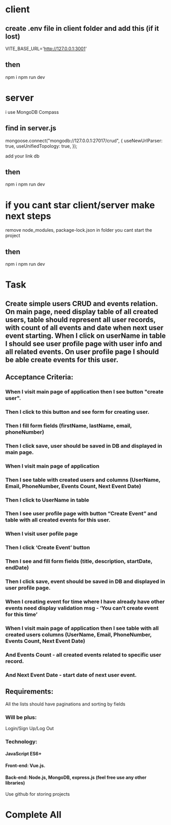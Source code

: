 # client

## create .env file in client folder and add this (if it lost)

VITE_BASE_URL='http://127.0.0.1:3001'

## then 

npm i
npm run dev

######

# server

i use MongoDB Compass

## find in server.js

mongoose.connect("mongodb://127.0.0.1:27017/crud", {
  useNewUrlParser: true,
  useUnifiedTopology: true,
});

add your link db

## then

npm i
npm run dev

# if you cant star client/server make next steps

remove node_modules, package-lock.json in folder you cant start the project

## then 

npm i 
npm run dev

# Task

## Create simple users CRUD and events relation. On main page, need display table of all created users, table should represent all user records, with count of all events and date when next user event starting. When I click on userName in table I should see user profile page with user info and all related events. On user profile page I should be able create events for this user.
## Acceptance Criteria:
### When I visit main page of application then I see button "create user".
### Then I click to this button and see form for creating user.
### Then I fill form fields (firstName, lastName, email, phoneNumber)
### Then I click save, user should be saved in DB and displayed in main page.
### When I visit main page of application
### Then I see table with created users and columns (UserName, Email, PhoneNumber, Events Count, Next Event Date)
### Then I click to UserName in table
### Then I see user profile page with button “Create Event” and table with all created events for this user.
### When I visit user pofile page
### Then I click ‘Create Event’ button
### Then I see and fill form fields (title, description, startDate, endDate)
### Then I click save, event should be saved in DB and displayed in user profile page.
### When I creating event for time where I have already have other events need display validation msg - ‘You can’t create event for this time’
### When I visit main page of application then I see table with all created users columns (UserName, Email, PhoneNumber, Events Count, Next Event Date)
### And Events Count - all created events related to specific user record.
### And Next Event Date - start date of next user event.


## Requirements:
All the lists should have paginations and sorting by fields
### Will be plus:
Login/Sign Up/Log Out
### Technology:
#### JavaScript ES6+
#### Front-end: Vue.js.
#### Back-end: Node.js, MongoDB, express.js (feel free use any other libraries)
Use github for storing projects

# Complete All
